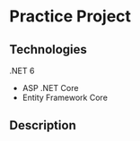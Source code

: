 # Practice Project
<h2>Technologies</h2>
<p>.NET 6</p>
<ul>
  <li>ASP .NET Core</li>
  <li>Entity Framework Core</li>
</ul>
<h2>Description</h2>
